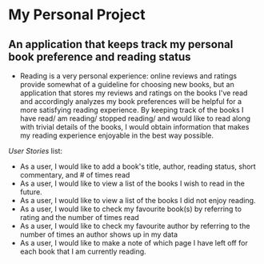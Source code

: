 # My Personal Project

## An application that keeps track my personal book preference and reading status
- Reading is a very personal experience: online reviews and ratings provide somewhat of a guideline for choosing new books, but an application that stores my reviews and ratings on the books I've read and accordingly analyzes my book preferences will be helpful for a more satisfying reading experience. By keeping track of the books I have read/ am reading/ stopped reading/ and would like to read along with trivial details of the books, I would obtain information that makes my reading experience enjoyable in the best way possible.

*User Stories* list:
- As a user, I would like to add a book's title, author, reading status, short commentary, and # of times read
- As a user, I would like to view a list of the books I wish to read in the future.
- As a user, I would like to view a list of the books I did not enjoy reading.
- As a user, I would like to check my favourite book(s) by referring to rating and the number of times read
- As a user, I would like to check my favourite author by referring to the number of times an author shows up in my data
- As a user, I would like to make a note of which page I have left off for each book that I am currently reading.